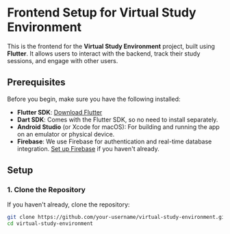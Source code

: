 # Frontend Setup for Virtual Study Environment

This is the frontend for the **Virtual Study Environment** project, built using **Flutter**. It allows users to interact with the backend, track their study sessions, and engage with other users.

## Prerequisites

Before you begin, make sure you have the following installed:

- **Flutter SDK**: [Download Flutter](https://flutter.dev/docs/get-started/install)
- **Dart SDK**: Comes with the Flutter SDK, so no need to install separately.
- **Android Studio** (or Xcode for macOS): For building and running the app on an emulator or physical device.
- **Firebase**: We use Firebase for authentication and real-time database integration. [Set up Firebase](https://firebase.google.com/docs/flutter/setup) if you haven't already.

## Setup

### 1. Clone the Repository

If you haven't already, clone the repository:

```bash
git clone https://github.com/your-username/virtual-study-environment.git
cd virtual-study-environment

